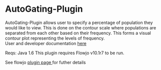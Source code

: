 # AutoGating-Plugin<br>

AutoGating-Plugin allows user to specify a percentage of population
they would like to view. This is done on the contour scale where populations 
are separated from each other based on their frequency.  This forms a visual
contour plot representing the levels of frequency.  
User and developer documentation <a href = "https://www.gitbook.com/book/flowjo-kellyh/auto-gating-plugin-documentation/details">here</a>

Reqs:
Java 1.6
This plugin requires Flowjo v10.1r7 to be run.


See flowjo <a href = "http://docs.flowjo.com/d2/plugins/">plugin page </a>for futher details
